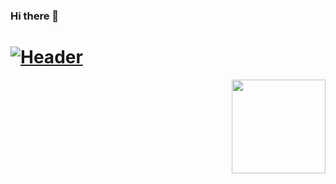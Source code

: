 ### Hi there 👋
# [![Header](https://raw.githubusercontent.com/Raziz1/Raziz1/main/icon/readme_header.png "Header")](https://blog.newrelic.com/wp-content/uploads/good-programmer-banner-final.jpg)
<p>
  <a href="https://blog.newrelic.com/wp-content/uploads/good-programmer-banner-final.jpg"><img width="150" align='right' src="https://blog.newrelic.com/wp-content/uploads/good-programmer-banner-final.jpg"></a>
</p>


<!--
**Raziz1/Raziz1** is a ✨ _special_ ✨ repository because its `README.md` (this file) appears on your GitHub profile.

Here are some ideas to get you started:

- 🔭 I’m currently working on ...
- 🌱 I’m currently learning ...
- 👯 I’m looking to collaborate on ...
- 🤔 I’m looking for help with ...
- 💬 Ask me about ...
- 📫 How to reach me: ...
- 😄 Pronouns: ...
- ⚡ Fun fact: ...
-->
